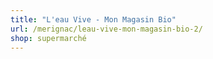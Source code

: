 ```yaml
---
title: "L'eau Vive - Mon Magasin Bio"
url: /merignac/leau-vive-mon-magasin-bio-2/
shop: supermarché
---
```

